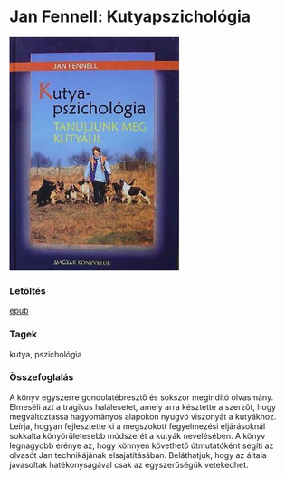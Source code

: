 # <a name="id_475">Jan Fennell: Kutyapszichológia </a>
<img src="https://github.com/BercziSandor/calibre_lib/raw/main/Jan%20Fennell/Kutyapszichologia%20%28475%29/cover.jpg" alt="cover" width="300"/>

### Letöltés
[epub](https://github.com/BercziSandor/calibre_lib/raw/main/Jan%20Fennell/Kutyapszichologia%20%28475%29/Kutyapszichologia%20-%20Jan%20Fennell.epub)

### Tagek
kutya, pszichológia

### Összefoglalás
<p>A könyv egyszerre gondolatébresztő és sokszor megindító olvasmány. 
Elmeséli azt a tragikus halálesetet, amely arra késztette a szerzőt, 
hogy megváltoztassa hagyományos alapokon nyugvó viszonyát a kutyákhoz. 
Leírja, hogyan fejlesztette ki a megszokott fegyelmezési eljárásoknál 
sokkalta könyörületesebb módszerét a kutyák nevelésében. A könyv 
legnagyobb erénye az, hogy könnyen követhető útmutatóként segíti az 
olvasót Jan technikájának elsajátításában. Beláthatjuk, hogy az általa 
javasoltak hatékonyságával csak az egyszerűségük vetekedhet. </p>


